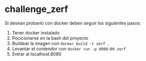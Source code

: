 # challenge_zerf

Si desean probarlo con docker deben seguir los siguientes pasos:

1. Tener docker instalado
2. Pocicionarse en la bash del proyecto
3. Buildear la imagen con `docker build -t zerf .`
4. Levantar el contendor con `docker run -p 8080:80 zerf`
5. Entrar al localhost:8080